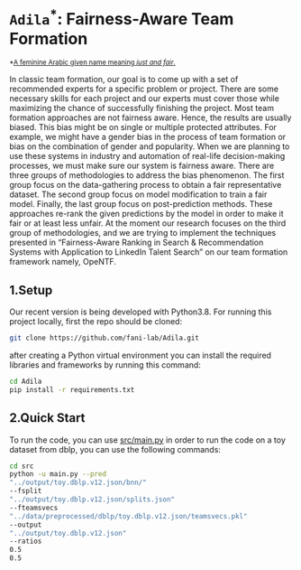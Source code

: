 # ``Adila``<sup>*</sup>: Fairness-Aware Team Formation
<sup>*[A feminine Arabic given name meaning _just and fair_.](https://en.wikipedia.org/wiki/Adila_(name))<sup>

In classic team formation, our goal is to come up with a set of recommended experts for a specific problem or project. There are some necessary skills for each project and our experts must cover those while maximizing the chance of successfully finishing the project.
Most team formation approaches are not fairness aware. Hence, the results are usually biased. This bias might be on single or multiple protected attributes. For example, we might have a gender bias in the process of team formation or bias on the combination of gender and popularity. When we are planning to use these systems in industry and automation of real-life decision-making processes, we must make sure our system is fairness aware.
There are three groups of methodologies to address the bias phenomenon. The first group focus on the data-gathering process to obtain a fair representative dataset. The second group focus on model modification to train a fair model. Finally, the last group focus on post-prediction methods. These approaches re-rank the given predictions by the model in order to make it fair or at least less unfair.
At the moment our research focuses on the third group of methodologies, and we are trying to implement the techniques presented in “Fairness-Aware Ranking in Search & Recommendation Systems with Application to LinkedIn Talent Search” on our team formation framework namely, OpeNTF.


## 1.Setup
Our recent version is being developed with Python3.8. For running this project locally, first the repo should be cloned:
```bash
git clone https://github.com/fani-lab/Adila.git
```
after creating a Python virtual environment you can install the required libraries and frameworks by running this command:
```bash
cd Adila
pip install -r requirements.txt
```
## 2.Quick Start
To run the code, you can use [src/main.py](https://github.com/fani-lab/Adila/blob/main/src/main.py)
in order to run the code on a toy dataset from dblp, you can use the following commands:
```bash
cd src
python -u main.py --pred
"../output/toy.dblp.v12.json/bnn/"
--fsplit
"../output/toy.dblp.v12.json/splits.json"
--fteamsvecs
"../data/preprocessed/dblp/toy.dblp.v12.json/teamsvecs.pkl"
--output
"../output/toy.dblp.v12.json"
--ratios
0.5
0.5
```
